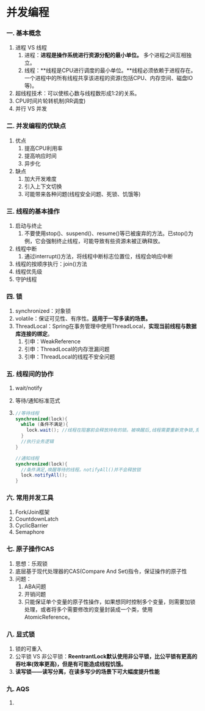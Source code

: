 # 并发编程

### 一. 基本概念

1. 进程 VS 线程
   1. 进程：**进程是操作系统进行资源分配的最小单位。**  多个进程之间互相独立。
   2. 线程：**线程是CPU进行调度的最小单位。**线程必须依赖于进程存在。一个进程中的所有线程共享该进程的资源(包括CPU、内存空间、磁盘IO等)。
2. 超线程技术：可以使核心数与线程数形成1:2的关系。
3. CPU时间片轮转机制(RR调度)
4. 并行 VS 并发

### 二. 并发编程的优缺点

1. 优点
   1. 提高CPU利用率
   2. 提高响应时间
   3. 异步化 
2. 缺点
   1. 加大开发难度
   2. 引入上下文切换
   3. 可能带来各种问题(线程安全问题、死锁、饥饿等)

### 三. 线程的基本操作

1. 启动与终止
   1. 不要使用stop()、suspend()、resume()等已被废弃的方法。已stop()为例，它会强制终止线程，可能导致有些资源未被正确释放。
2. 线程中断
   1. 通过interrupt()方法，将线程中断标志位置位，线程会响应中断
3. 线程的按顺序执行：join()方法
4. 线程优先级
5. 守护线程

### 四. 锁

1. synchronized：对象锁
2. volatile：保证可见性、有序性。**适用于一写多读的场景。**
3. ThreadLocal：Spring在事务管理中使用ThreadLocal，**实现当前线程与数据库连接的绑定**。
   1. 引申：WeakReference
   2. 引申：ThreadLocal的内存泄漏问题
   3. 引申：ThreadLocal的线程不安全问题

### 五. 线程间的协作

1. wait/notify

2. 等待/通知标准范式

3. ```java
   //等待线程
   synchronized(lock){
     while (条件不满足){
       lock.wait();	//线程在阻塞前会释放持有的锁。被唤醒后,线程需要重新竞争锁,竞争到锁后,才能执行后续逻辑
     }
     //执行业务逻辑
   }
   
   //通知线程
   synchronized(lock){
     //条件满足,唤醒等待的线程。notifyAll()并不会释放锁
     lock.notifyAll();
   }
   
   ```

### 六. 常用并发工具

1. Fork/Join框架
2. CountdownLatch
3. CyclicBarrier
4. Semaphore

### 七. 原子操作CAS

1. 思想：乐观锁
2. 底层基于现代处理器的CAS(Compare And Set)指令，保证操作的原子性
3. 问题：
   1. ABA问题
   2. 开销问题
   3. 只能保证单个变量的原子性操作，如果想同时控制多个变量，则需要加锁处理，或者将多个需要修改的变量封装成一个类，使用AtomicReference。

### 八. 显式锁

1. 锁的可重入
2. 公平锁 VS 非公平锁：**ReentrantLock默认使用非公平锁，比公平锁有更高的吞吐率(效率更高)，但是有可能造成线程饥饿。**
3. **读写锁——读写分离，在读多写少的场景下可大幅度提升性能**

### 九. AQS

1. 



